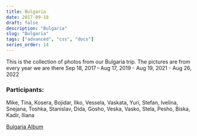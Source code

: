 ```yaml
---
title: Bulgaria
date: 2017-09-18
draft: false
description: "Bulgaria"
slug: "Bulgaria"
tags: ["advanced", "css", "docs"]
series_order: 14
---
```


This is the collection of photos from our Bulgaria trip. The pictures are from every year we are there
Sep 18, 2017 – Aug 17, 2019 - Aug 19, 2021 - Aug 26, 2022

### Participants:
Mike, Tina, Kosera, Bojidar, Ilko, Vessela, Vaskata, Yuri, Stefan, Ivelina, Snejana, Toshka, Stanislav, Dida, Gosho, Veska, Vasko, Stela, Pesho, Biska, Kadir, Iliana

[Bulgaria Album](https://photos.app.goo.gl/PwjI2fcUiSFOkBIx2)
